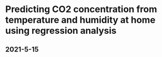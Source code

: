 # Predicting CO2 concentration from temperature and humidity at home using regression analysis
## 2021-5-15
